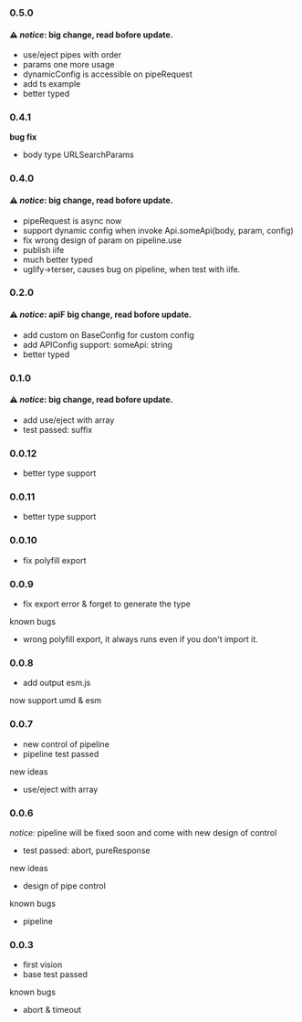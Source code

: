 ### 0.5.0
#### ⚠ _notice_: big change, read bofore update.
- use/eject pipes with order
- params one more usage
- dynamicConfig is accessible on pipeRequest
- add ts example
- better typed

### 0.4.1
**bug fix**
- body type URLSearchParams

### 0.4.0
#### ⚠ _notice_: big change, read bofore update.
- pipeRequest is async now
- support dynamic config when invoke Api.someApi(body, param, config)
- fix wrong design of param on pipeline.use
- publish iife
- much better typed
- uglify->terser, causes bug on pipeline, when test with iife.

### 0.2.0
#### ⚠ _notice_: apiF big change, read bofore update.
- add custom on BaseConfig for custom config
- add APIConfig support: someApi: string
- better typed

### 0.1.0
#### ⚠ _notice_: big change, read bofore update.
- add use/eject with array
- test passed: suffix

### 0.0.12
- better type support

### 0.0.11
- better type support

### 0.0.10
- fix polyfill export

### 0.0.9
- fix export error & forget to generate the type

known bugs
- wrong polyfill export, it always runs even if you don't import it.

### 0.0.8
- add output esm.js

now support umd & esm

### 0.0.7
- new control of pipeline
- pipeline test passed

new ideas
- use/eject with array

### 0.0.6
_notice:_ pipeline will be fixed soon and come with new design of control
- test passed: abort, pureResponse

new ideas
- design of pipe control

known bugs
* pipeline

### 0.0.3
- first vision
- base test passed

known bugs
* abort & timeout
